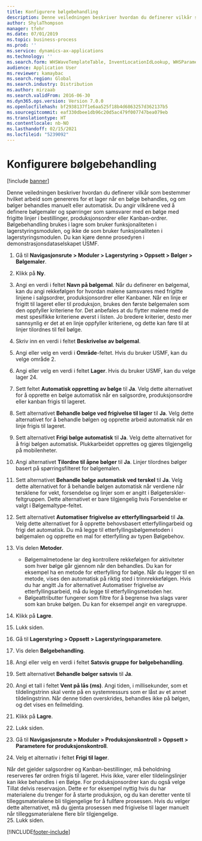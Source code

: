 ```yaml
---
title: Konfigurere bølgebehandling
description: Denne veiledningen beskriver hvordan du definerer vilkår som bestemmer hvilket arbeid som genereres for et lager når en bølge behandles, og om bølger behandles manuelt eller automatisk.
author: ShylaThompson
manager: tfehr
ms.date: 07/01/2019
ms.topic: business-process
ms.prod: ''
ms.service: dynamics-ax-applications
ms.technology: ''
ms.search.form: WHSWaveTemplateTable, InventLocationIdLookup, WHSParameters, ProdParameters, whswavetablecreatenew, WHSWaveTable, WHSWaveAttributes, WHSKanbanWaveTable, WHSWaveTableListPage, WHSKanbanWaveTableListPage
audience: Application User
ms.reviewer: kamaybac
ms.search.region: Global
ms.search.industry: Distribution
ms.author: mirzaab
ms.search.validFrom: 2016-06-30
ms.dyn365.ops.version: Version 7.0.0
ms.openlocfilehash: bf2938137f1e6aa525f18b4d6863257d362137b5
ms.sourcegitcommit: eaf330dbee1db96c20d5ac479f007747bea079eb
ms.translationtype: HT
ms.contentlocale: nb-NO
ms.lasthandoff: 02/15/2021
ms.locfileid: "5239092"
---
```

# <a name="configure-wave-processing"></a>Konfigurere bølgebehandling

[!include [banner](../../includes/banner.md)]

Denne veiledningen beskriver hvordan du definerer vilkår som bestemmer hvilket arbeid som genereres for et lager når en bølge behandles, og om bølger behandles manuelt eller automatisk. Du angir vilkårene ved å definere bølgemaler og spørringer som samsvarer med en bølge med frigitte linjer i bestillinger, produksjonsordrer eller Kanban-ordrer. Bølgebehandling brukes i lagre som bruker funksjonaliteten i lagerstyringsmodulen, og ikke de som bruker funksjonaliteten i lagerstyringsmodulen. Du kan kjøre denne prosedyren i demonstrasjonsdataselskapet USMF.

1. Gå til **Navigasjonsrute > Moduler > Lagerstyring > Oppsett > Bølger > Bølgemaler**.
2. Klikk på **Ny**.
3. Angi en verdi i feltet **Navn på bølgemal**. Når du definerer en bølgemal, kan du angi rekkefølgen for hvordan malene samsvares med frigitte linjene i salgsordrer, produksjonsordrer eller Kanbaner. Når en linje er frigitt til lageret eller til produksjon, brukes den første bølgemalen som den oppfyller kriteriene for. Det anbefales at du flytter malene med de mest spesifikke kriteriene øverst i listen. Jo bredere kriterier, desto mer sannsynlig er det at en linje oppfyller kriteriene, og dette kan føre til at linjer tilordnes til feil bølge.  
4. Skriv inn en verdi i feltet **Beskrivelse av bølgemal**.
5. Angi eller velg en verdi i **Område**-feltet. Hvis du bruker USMF, kan du velge område 2.  
6. Angi eller velg en verdi i feltet **Lager**. Hvis du bruker USMF, kan du velge lager 24.  
7. Sett feltet **Automatisk oppretting av bølge** til **Ja**. Velg dette alternativet for å opprette en bølge automatisk når en salgsordre, produksjonsordre eller kanban frigis til lageret.  
8. Sett alternativet **Behandle bølge ved frigivelse til lager** til **Ja**. Velg dette alternativet for å behandle bølgen og opprette arbeid automatisk når en linje frigis til lageret.  
9. Sett alternativet **Frigi bølge automatisk** til **Ja**. Velg dette alternativet for å frigi bølgen automatisk. Plukkarbeidet opprettes og gjøres tilgjengelig på mobilenheter.  
10. Angi alternativet **Tilordne til åpne bølger** til **Ja**. Linjer tilordnes bølger basert på spørringsfilteret for bølgemalen.  
11. Sett alternativet **Behandle bølge automatisk ved terskel** til **Ja**. Velg dette alternativet for å behandle bølgen automatisk når verdiene når tersklene for vekt, forsendelse og linjer som er angitt i Bølgeterskler-feltgruppen. Dette alternativet er bare tilgjengelig hvis Forsendelse er valgt i Bølgemaltype-feltet.  
12. Sett alternativet **Automatiser frigivelse av etterfyllingsarbeid** til **Ja**. Velg dette alternativet for å opprette behovsbasert etterfyllingarbeid og frigi det automatisk. Du må legge til etterfyllingsbølgemetoden i bølgemalen og opprette en mal for etterfylling av typen Bølgebehov.  
13. Vis delen **Metoder**.

    - Bølgemalmetodene lar deg kontrollere rekkefølgen for aktiviteter som hver bølge går gjennom når den behandles. Du kan for eksempel ha en metode for etterfylling for bølge. Når du legger til en metode, vises den automatisk på riktig sted i trinnrekkefølgen. Hvis du har angitt Ja for alternativet Automatiser frigivelse av etterfyllingsarbeid, må du legge til etterfyllingsmetoden her.  
    - Bølgeattributter fungerer som filtre for å begrense hva slags varer som kan bruke bølgen. Du kan for eksempel angir en varegruppe.  
14. Klikk på **Lagre**.
15. Lukk siden.
16. Gå til **Lagerstyring > Oppsett > Lagerstyringsparametere**.
17. Vis delen **Bølgebehandling**.
18. Angi eller velg en verdi i feltet **Satsvis gruppe for bølgebehandling**.
19. Sett alternativet **Behandle bølger satsvis** til **Ja**.
20. Angi et tall i feltet **Vent på lås (ms)**. Angi tiden, i millisekunder, som et tildelingstrinn skal vente på en systemressurs som er låst av et annet tildelingstrinn. Når denne tiden overskrides, behandles ikke på bølgen, og det vises en feilmelding.  
21. Klikk på **Lagre**.
22. Lukk siden.
23. Gå til **Navigasjonsrute > Moduler > Produksjonskontroll > Oppsett > Parametere for produksjonskontroll**.
24. Velg et alternativ i feltet **Frigi til lager**.

Når det gjelder salgsordrer og Kanban-bestillinger, må beholdning reserveres før ordren frigis til lageret. Hvis ikke, varer eller tildelingslinjer kan ikke behandles i en Bølge. For produksjonsordrer kan du også velge Tillat delvis reservasjon. Dette er for eksempel nyttig hvis du har materialene du trenger for å starte produksjon, og du kan deretter vente til tilleggsmaterialene bli tilgjengelige for å fullføre prosessen. Hvis du velger dette alternativet, må du gjenta prosessen med frigivelse til lager manuelt når tilleggsmaterialene flere blir tilgjengelige.  
25. Lukk siden.



[!INCLUDE[footer-include](../../../includes/footer-banner.md)]